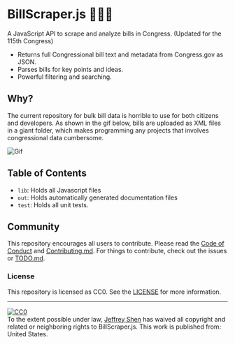 # BillScraper.js 📝📝📝
A JavaScript API to scrape and analyze bills in Congress. (Updated for the 115th Congress)
  * Returns full Congressional bill text and metadata from Congress.gov as JSON.
  * Parses bills for key points and ideas.
  * Powerful filtering and searching.
  
## Why? 
The current repository for bulk bill data is horrible to use for both citizens and developers. As shown in the gif below, bills are uploaded as XML files in a giant folder, which makes programming any projects that involves congressional data cumbersome. 

![Gif](./misc/explanation_of_the_problem.gif)

## Table of Contents

* `lib`: Holds all Javascript files
* `out`: Holds automatically generated documentation files
* `test`: Holds all unit tests.

## Community

This repository encourages all users to contribute. Please read the [Code of Conduct](./CODE_OF_CONDUCT.md) and [Contributing.md](./CONTRIBUTING.md). For things to contribute, check out the issues or [TODO.md](./TODO.md).

### License
This repository is licensed as CC0. See the [LICENSE](./LICENSE) for more information.

---

<p xmlns:dct="http://purl.org/dc/terms/" xmlns:vcard="http://www.w3.org/2001/vcard-rdf/3.0#">
  <a rel="license"
     href="http://creativecommons.org/publicdomain/zero/1.0/">
    <img src="http://i.creativecommons.org/p/zero/1.0/88x31.png" style="border-style: none;" alt="CC0" />
  </a>
  <br />
  To the extent possible under law,
  <a rel="dct:publisher"
     href="jeffreyshen.com">
    <span property="dct:title">Jeffrey Shen</span></a>
  has waived all copyright and related or neighboring rights to
  <span property="dct:title">BillScraper.js</span>.
This work is published from:
<span property="vcard:Country" datatype="dct:ISO3166"
      content="US" about="jeffreyshen.com">
  United States</span>.
</p>
